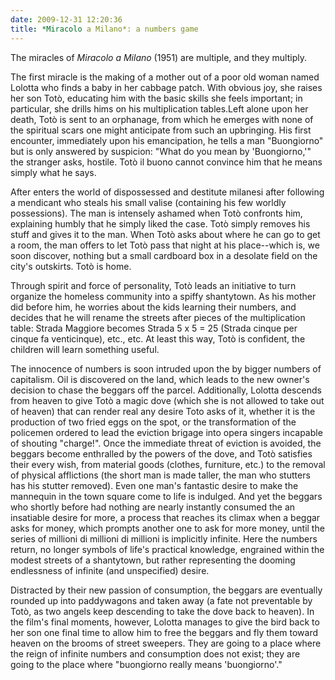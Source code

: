 ```yaml
---
date: 2009-12-31 12:20:36
title: *Miracolo a Milano*: a numbers game
---
```


The miracles of *Miracolo a Milano* (1951) are multiple, and they multiply.

The first miracle is the making of a mother out of a poor old woman named Lolotta who finds a baby in her cabbage patch. With obvious joy, she raises her son Totò, educating him with the basic skills she feels important; in particular, she drills hims on his multiplication tables.Left alone upon her death, Totò is sent to an orphanage, from which he emerges with none of the spiritual scars one might anticipate from such an upbringing. His first encounter, immediately upon his emancipation, he tells a man "Buongiorno" but is only answered by suspicion: "What do you mean by 'Buongiorno,'" the stranger asks, hostile. Totò il buono cannot convince him that he means simply what he says.

After enters the world of dispossessed and destitute milanesi after following a mendicant who steals his small valise (containing his few worldly possessions). The man is intensely ashamed when Totò confronts him, explaining humbly that he simply liked the case. Totò simply removes his stuff and gives it to the man. When Totò asks about where he can go to get a room, the man offers to let Totò pass that night at his place--which is, we soon discover, nothing but a small cardboard box in a desolate field on the city's outskirts. Totò is home.

Through spirit and force of personality, Totò leads an initiative to turn organize the homeless community into a spiffy shantytown. As his mother did before him, he worries about the kids learning their numbers, and decides that he will rename the streets after pieces of the multiplication table: Strada Maggiore becomes Strada 5 x 5 = 25 (Strada cinque per cinque fa venticinque), etc., etc. At least this way, Totò is confident, the children will learn something useful.

The innocence of numbers is soon intruded upon the by bigger numbers of capitalism. Oil is discovered on the land, which leads to the new owner's decision to chase the beggars off the parcel. Additionally, Lolotta descends from heaven to give Totò a magic dove (which she is not allowed to take out of heaven) that can render real any desire Toto asks of it, whether it is the production of two fried eggs on the spot, or the transformation of the policemen ordered to lead the eviction brigage into opera singers incapable of shouting "charge!". Once the immediate threat of eviction is avoided, the beggars become enthralled by the powers of the dove, and Totò satisfies their every wish, from material goods (clothes, furniture, etc.) to the removal of physical afflictions (the short man is made taller, the man who stutters has his stutter removed). Even one man's fantastic desire to make the mannequin in the town square come to life is indulged. And yet the beggars who shortly before had nothing are nearly instantly consumed the an insatiable desire for more, a process that reaches its climax when a beggar asks for money, which prompts another one to ask for more money, until the series of millioni di millioni di millioni is implicitly infinite. Here the numbers return, no longer symbols of life's practical knowledge, engrained within the modest streets of a shantytown, but rather representing the dooming endlessness of infinite (and unspecified) desire.

Distracted by their new passion of consumption, the beggars are eventually rounded up into paddywagons and taken away (a fate not preventable by Totò, as two angels keep descending to take the dove back to heaven). In the film's final moments, however, Lolotta manages to give the bird back to her son one final time to allow him to free the beggars and fly them toward heaven on the brooms of street sweepers. They are going to a place where the reign of infinite numbers and consumption does not exist; they are going to the place where "buongiorno really means 'buongiorno'."
